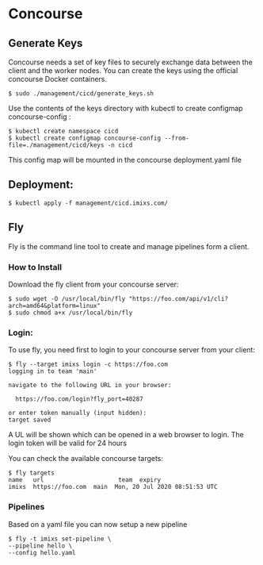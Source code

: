 # Concourse

## Generate Keys

Concourse needs a set of key files to securely exchange data between the client and the worker nodes.
You can create the keys using the official concourse Docker containers. 

	
	$ sudo ./management/cicd/generate_keys.sh
	

Use the contents of the keys directory with kubectl to create configmap concourse-config :


	$ kubectl create namespace cicd
	$ kubectl create configmap concourse-config --from-file=./management/cicd/keys -n cicd
	
This config map will be mounted in the concourse deployment.yaml file


## Deployment: 

	$ kubectl apply -f management/cicd.imixs.com/
	
	
## Fly

Fly is the command line tool to create and manage pipelines form a client.

### How to Install

Download the fly client from your concourse server:

	$ sudo wget -O /usr/local/bin/fly "https://foo.com/api/v1/cli?arch=amd64&platform=linux"
	$ sudo chmod a+x /usr/local/bin/fly
	
	
### Login:

To use fly, you need first to login to your concourse server from your client:

	$ fly --target imixs login -c https://foo.com	
	logging in to team 'main'
	
	navigate to the following URL in your browser:
	
	  https://foo.com/login?fly_port=40287
	
	or enter token manually (input hidden): 
	target saved
	

A UL will be shown which can be opened in a web browser to login. The login token will be valid for 24 hours

You can check the available concourse targets:

	$ fly targets
	name   url                     team  expiry                       
	imixs  https://foo.com  main  Mon, 20 Jul 2020 08:51:53 UTC
	
	
### Pipelines

Based on a yaml file you can now setup a new pipeline


	$ fly -t imixs set-pipeline \
    --pipeline hello \
    --config hello.yaml
	